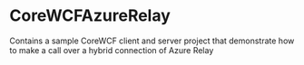 # CoreWCFAzureRelay
Contains a sample CoreWCF client and server project that demonstrate how to make a call over a hybrid connection of Azure Relay
